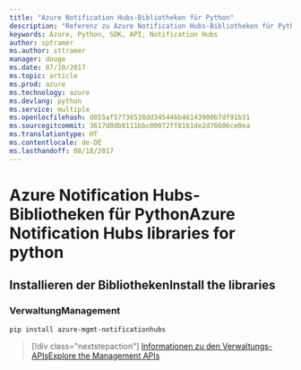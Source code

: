 ```yaml
---
title: "Azure Notification Hubs-Bibliotheken für Python"
description: "Referenz zu Azure Notification Hubs-Bibliotheken für Python"
keywords: Azure, Python, SDK, API, Notification Hubs
author: sptramer
ms.author: sttramer
manager: douge
ms.date: 07/10/2017
ms.topic: article
ms.prod: azure
ms.technology: azure
ms.devlang: python
ms.service: multiple
ms.openlocfilehash: d055af57736538dd345446b46143900b7df91b31
ms.sourcegitcommit: 3617d0db0111bbc00072ff8161de2d76606ce0ea
ms.translationtype: HT
ms.contentlocale: de-DE
ms.lasthandoff: 08/18/2017
---
```

# <a name="azure-notification-hubs-libraries-for-python"></a><span data-ttu-id="6a17f-104">Azure Notification Hubs-Bibliotheken für Python</span><span class="sxs-lookup"><span data-stu-id="6a17f-104">Azure Notification Hubs libraries for python</span></span>

## <a name="install-the-libraries"></a><span data-ttu-id="6a17f-105">Installieren der Bibliotheken</span><span class="sxs-lookup"><span data-stu-id="6a17f-105">Install the libraries</span></span>


### <a name="management"></a><span data-ttu-id="6a17f-106">Verwaltung</span><span class="sxs-lookup"><span data-stu-id="6a17f-106">Management</span></span>

```bash
pip install azure-mgmt-notificationhubs
```

> [!div class="nextstepaction"]
> [<span data-ttu-id="6a17f-107">Informationen zu den Verwaltungs-APIs</span><span class="sxs-lookup"><span data-stu-id="6a17f-107">Explore the Management APIs</span></span>](/python/api/overview/azure/notificationhubs/managementlibrary)
